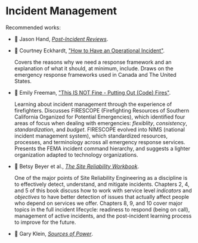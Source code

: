 # Incident Management

Recommended works:

* :green_book:
  Jason Hand,
  [_Post-Incident Reviews_](../bibliography/books.md/#hand-2017).

* :movie_camera:
  Courtney Eckhardt,
  ["How to Have an Operational Incident"](../bibliography/conference_talks.md/#eckhardt-2019).

  Covers the reasons why we need a response framework and an explanation
  of what it should, at minimum, include.
  Draws on the emergency response frameworks used in Canada
  and The United States.

* :movie_camera:
  Emily Freeman,
  ["This IS NOT Fine - Putting Out (Code) Fires"](../bibliography/conference_talks.md/#freeman-2018).

  Learning about incident management through the experience
  of firefighters. Discusses FIRESCOPE (Firefighting Resources
  of Southern California Organized for Potential Emergencies),
  which identified four areas of focus when dealing with emergencies:
  _flexiblity_, _consistency_, _standardization_, and _budget_.
  FIRESCOPE evolved into NIMS (national incident management system),
  which standardized resources, processes, and terminology
  across all emergency response services.
  Presents the FEMA incident command hierarchy, and suggests a lighter
  organization adapted to technology organizations.

* :green_book:
  Betsy Beyer et al.,
  [_The Site Reliability Workbook_](../bibliogrpahy/books.md/#beyer-murphy-rensin-kawahara-thorne-2018).

  One of the major points of Site Reliability Engineering as a discipline is
  to effectively detect, understand, and mitigate incidents.
  Chapters 2, 4, and 5 of this book discuss how to work with service level
  _indicators_ and _objectives_ to have better detection of issues that
  actually affect people who depend on services we offer.
  Chapters 8, 9, and 10 cover major topics in the full incident lifecycle:
  readiness to respond (being on call), management of active incidents,
  and the post-incident learning process to improve for the future.

* :green_book:
  Gary Klein,
  [_Sources of Power_](../bibliography/books.md/#klein-1998).
